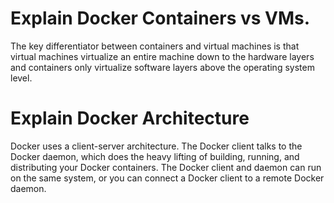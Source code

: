 # Explain Docker Containers vs VMs.
The key differentiator between containers and virtual machines is that virtual machines virtualize an entire machine down to the hardware layers and containers only virtualize software layers above the operating system level.
# Explain Docker Architecture
Docker uses a client-server architecture. The Docker client talks to the Docker daemon, which does the heavy lifting of building, running, and distributing your Docker containers. The Docker client and daemon can run on the same system, or you can connect a Docker client to a remote Docker daemon.